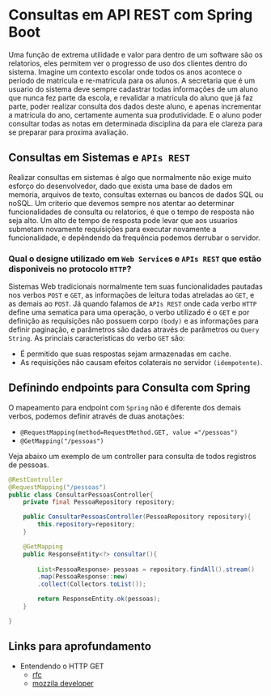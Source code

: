 # Consultas em API REST com Spring Boot

Uma função de extrema utilidade e valor para dentro de um software são os relatorios, eles permitem ver  o progresso de uso dos clientes dentro do sistema. Imagine um contexto escolar onde todos os anos acontece o periodo de matricula e re-matricula para os alunos. A secretaria que é um usuario do sistema deve sempre cadastrar todas informações de um aluno que nunca fez parte da escola, e revalidar a matricula do aluno que já faz parte, poder realizar consulta dos dados deste aluno, e apenas incrementar a matricula do ano, certamente aumenta sua produtividade. E o aluno poder consultar todas as notas em determinada disciplina da para ele clareza para se preparar para proxima avaliação.

## Consultas em Sistemas e `APIs REST`

Realizar consultas em sistemas é algo que normalmente não exige muito esforço do desenvolvedor, dado que exista uma base de dados em memoria, arquivos de texto, consultas externas ou bancos de dados SQL ou noSQL. Um criterio que devemos sempre nos atentar ao determinar funcionalidades de consulta ou relatorios, é que o tempo de resposta não seja alto. Um alto de tempo de resposta pode levar que aos usuarios submetam novamente requisições para executar novamente a funcionalidade, e depêndendo da frequência podemos derrubar o servidor.

### Qual o designe utilizado em `Web Service`s e `APIs REST` que estão disponiveis no protocolo `HTTP`?

Sistemas Web tradicionais normalmente tem suas funcionalidades pautadas nos verbos `POST` e `GET`, as informações de leitura todas atreladas ao `GET`, e as demais ao `POST`. Já quando falamos de `APIs REST` onde cada verbo `HTTP` define uma sematica para uma operação, o verbo utilizado é o `GET` e por definição as requisições não possuem corpo `(body)` e as informações para definir paginação, e parâmetros são dadas através de parâmetros ou `Query String`. As princiais caracteristicas do verbo `GET` são: 
- É permitido que suas respostas sejam armazenadas em cache.
- As requisições não causam efeitos colaterais no servidor `(idempotente)`.

## Definindo endpoints para Consulta com Spring

O mapeamento para endpoint com `Spring` não é diferente dos demais verbos, podemos definir através de duas anotações:

- `@RequestMapping(method=RequestMethod.GET, value ="/pessoas")`
- `@GetMapping("/pessoas")`

Veja abaixo um exemplo de um controller para consulta de todos registros de pessoas.

```java
@RestController
@RequestMapping("/pessoas")
public class ConsultarPessoasController{
    private final PessoaRepository repository;

    public ConsultarPessoasController(PessoaRepository repository){
        this.repository=repository;
    }

    @GetMapping
    public ResponseEntity<?> consultar(){
        
        List<PessoaResponse> pessoas = repository.findAll().stream()
        .map(PessoaResponse::new)
        .collect(Collectors.toList());

        return ResponseEntity.ok(pessoas);
    }

}

```

## Links para aprofundamento

- Entendendo o HTTP GET
    - [rfc](https://datatracker.ietf.org/doc/html/rfc7231#section-4.3.1)
    - [mozzila developer](https://developer.mozilla.org/pt-BR/docs/Web/HTTP/Methods/GET)